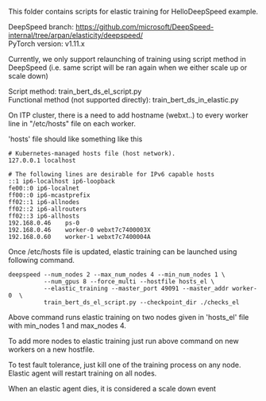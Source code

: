 This folder contains scripts for elastic training for HelloDeepSpeed example.  

DeepSpeed branch: https://github.com/microsoft/DeepSpeed-internal/tree/arpan/elasticity/deepspeed/  
PyTorch version: v1.11.x

Currently, we only support relaunching of training using script method in DeepSpeed (i.e. same script will be ran again when we either scale up or scale down)

Script method: train_bert_ds_el_script.py  
Functional method (not supported directly): train_bert_ds_in_elastic.py

On ITP cluster, there is a need to add hostname (webxt..) to every worker line in "/etc/hosts" file on each worker.

'hosts' file should like something like this

````
# Kubernetes-managed hosts file (host network).
127.0.0.1 localhost

# The following lines are desirable for IPv6 capable hosts
::1 ip6-localhost ip6-loopback
fe00::0 ip6-localnet
ff00::0 ip6-mcastprefix
ff02::1 ip6-allnodes
ff02::2 ip6-allrouters
ff02::3 ip6-allhosts
192.168.0.46    ps-0
192.168.0.46    worker-0 webxt7c7400003X
192.168.0.60    worker-1 webxt7c7400004A
````


Once /etc/hosts file is updated, elastic training can be launched using following command. 

````
deepspeed --num_nodes 2 --max_num_nodes 4 --min_num_nodes 1 \
          --num_gpus 8 --force_multi --hostfile hosts_el \
          --elastic_training --master_port 49091 --master_addr worker-0  \
          train_bert_ds_el_script.py --checkpoint_dir ./checks_el
````
Above command runs elastic training on two nodes given in 'hosts_el' file with min_nodes 1 and max_nodes 4. 

To add more nodes to elastic training just run above command on new workers on a new hostfile. 

To test fault tolerance, just kill one of the training process on any node. Elastic agent will restart training on all nodes. 

When an elastic agent dies, it is considered a scale down event





